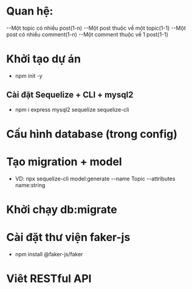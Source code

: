 # Quan hệ:

--Một topic có nhiều post(1-n)
--Một post thuộc về một topic(1-1)
--Một post có nhiều comment(1-n)
--Một comment thuộc về 1 post(1-1)

# Khởi tạo dự án

- npm init -y

## Cài đặt Sequelize + CLI + mysql2

- npm i express mysql2 sequelize sequelize-cli

# Cấu hình database (trong config)

# Tạo migration + model

- VD: npx sequelize-cli model:generate --name Topic --attributes name:string

# Khởi chạy db:migrate

# Cài đặt thư viện faker-js

- npm install @faker-js/faker

# Viêt RESTful API

